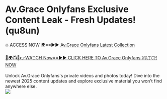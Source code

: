 # Av.Grace Onlyfans Exclusive Content Leak - Fresh Updates! (qu8un)

🔥 ACCESS NOW 🌍==►► <a href="https://tinyurl.com/kvy9nzfs" rel="nofollow">Av.Grace Onlyfans Latest Collection</a>
<br><br>
[🔴🌍📺📱👉WA𝚃CH Now==►► CLICK HERE TO Av.Grace Onlyfans 𝚆𝙰𝚃𝙲𝙷 NOW](https://tinyurl.com/kvy9nzfs)
<br><br>
Unlock Av.Grace Onlyfans's private videos and photos today! Dive into the newest 2025 content updates and explore exclusive material you won’t find anywhere else.
<br>
<a href="https://tinyurl.com/kvy9nzfs" rel="nofollow" data-target="animated-image.originalLink"><img src="https://camo.githubusercontent.com/8a4f000d20f83aca3bf7ec5f350d767afa0574a8a352519fd8cfa583a6f93a33/68747470733a2f2f692e696d6775722e636f6d2f644a486b345a712e676966" data-canonical-src="https://i.imgur.com/dJHk4Zq.gif" style="max-width: 100%; display: inline-block;" data-target="animated-image.originalImage"></a>
<br>
